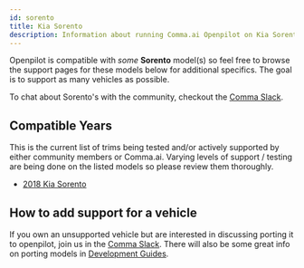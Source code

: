 ```yaml
---
id: sorento
title: Kia Sorento
description: Information about running Comma.ai Openpilot on Kia Sorento vehicles.
---
```


Openpilot is compatible with *some* **Sorento** model(s) so feel free to browse the support pages for these models below for additional specifics.
The goal is to support as many vehicles as possible.

To chat about Sorento's with the community, checkout the  [Comma Slack](https://slack.comma.ai).
## Compatible Years

This is the current list of trims being tested and/or actively supported by either community members or Comma.ai.
Varying levels of support / testing are being done on the listed models so please review them thoroughly.

* [2018 Kia Sorento](./kia//2018-kia-sorento.md)

## How to add support for a vehicle

If you own an unsupported vehicle but are interested in discussing porting it to openpilot, join us in the [Comma Slack](https://slack.comma.ai).
There will also be some great info on porting models in [Development Guides](../../development/guides/).

